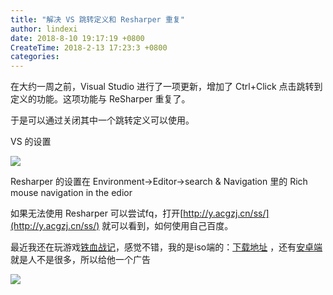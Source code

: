 ```yaml
---
title: "解决 VS 跳转定义和 Resharper 重复"
author: lindexi
date: 2018-8-10 19:17:19 +0800
CreateTime: 2018-2-13 17:23:3 +0800
categories: 
---
```


在大约一周之前，Visual Studio 进行了一项更新，增加了 Ctrl+Click 点击跳转到定义的功能。这项功能与 ReSharper 重复了。

<!--more-->



于是可以通过关闭其中一个跳转定义可以使用。

VS 的设置

![](http://image.acmx.xyz/34fdad35-5dfe-a75b-2b4b-8c5e313038e2%2F2017117145631.jpg)

Resharper 的设置在 Environment->Editor->search & Navigation 里的 Rich mouse navigation in the edior

如果无法使用 Resharper 可以尝试fq，打开[http://y.acgzj.cn/ss/](http://y.acgzj.cn/ss/) 就可以看到，如何使用自己百度。

最近我还在玩游戏[铁血战记](http://m.94wan.cn//games/2017-10-13/40968.html)，感觉不错，我的是iso端的：[下载地址](http://m.94wan.cn/tg/index.php?tuiId=6317) ，还有[安卓端](http://m.94wan.cn/tg/index.php?tuiId=6316)就是人不是很多，所以给他一个广告

![](http://image.acmx.xyz/34fdad35-5dfe-a75b-2b4b-8c5e313038e2%2F2017117185240.jpg)

 
